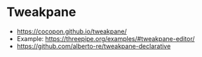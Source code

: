 # Tweakpane

- https://cocopon.github.io/tweakpane/
- Example: https://threepipe.org/examples/#tweakpane-editor/
- https://github.com/alberto-re/tweakpane-declarative